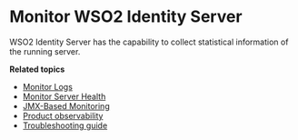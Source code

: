 # Monitor WSO2 Identity Server

WSO2 Identity Server has the capability to collect statistical information of the running server.

<!-- TODO Follow the instructions below to access the statistics features.

1.  Log in to the WSO2 Identity Server Management Console (`https://<IS_HOST>:<PORT>/carbon`).

2.  Navigate to the **Monitor** menu.

Components of the **Monitor** menu are described in the following topics:

- System Statistics
- SOAP Tracer
- Workflow Requests-->

**Related topics**

- [Monitor Logs]({{base_path}}/deploy/monitor/monitor-logs)
- [Monitor Server Health]({{base_path}}/deploy/monitor/monitor-server-health)
- [JMX-Based Monitoring]({{base_path}}/deploy/monitor/jmx-based-monitoring)
- [Product observability]({{base_path}}/deploy/monitor/work-with-product-observability/)
- [Troubleshooting guide]({{base_path}}/deploy/monitor/troubleshoot-in-production-environments)
<!---   For information on monitoring workflows, see [Monitoring Workflow Requests]({{base_path}}/guides/workflows/monitoring-workflow-requests).-->


